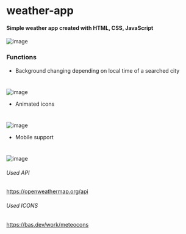 # weather-app
#### Simple weather app created with HTML, CSS, JavaScript

![image](https://user-images.githubusercontent.com/42873374/222572675-b3d069c2-cee7-4923-9c7e-a0037728253c.png)


### Functions
* Background changing depending on local time of a searched city
#
![image](https://user-images.githubusercontent.com/42873374/222572610-5816caa0-93fa-4edf-ba96-7c8265fa5295.png)
* Animated icons
#
![image](https://user-images.githubusercontent.com/42873374/222574649-6c69f82e-8d6a-42c8-a897-318a749dc4ad.png)

* Mobile support
#
![image](https://user-images.githubusercontent.com/42873374/222574920-31930936-e113-454d-8fd0-aa19a4f9acd5.png)




###### Used API
https://openweathermap.org/api

###### Used ICONS
https://bas.dev/work/meteocons
